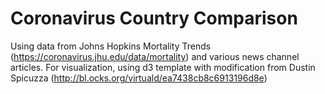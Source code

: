 # Coronavirus Country Comparison

Using data from Johns Hopkins Mortality Trends (https://coronavirus.jhu.edu/data/mortality) and various news channel articles. For visualization, using d3 template with modification from Dustin Spicuzza (http://bl.ocks.org/virtuald/ea7438cb8c6913196d8e)